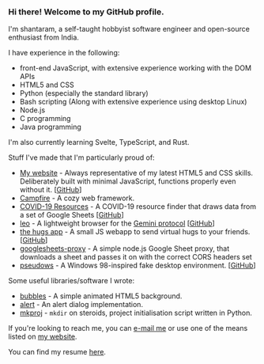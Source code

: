 ### Hi there! Welcome to my GitHub profile.

I'm shantaram, a self-taught hobbyist software engineer and open-source enthusiast from India.

I have experience in the following:
* front-end JavaScript, with extensive experience working with the DOM APIs
* HTML5 and CSS
* Python (especially the standard library)
* Bash scripting (Along with extensive experience using desktop Linux)
* Node.js
* C programming
* Java programming

I'm also currently learning Svelte, TypeScript, and Rust.

Stuff I've made that I'm particularly proud of:
* [My website](https://shantaram.xyz) - Always representative of my latest HTML5 and CSS skills. Deliberately built with minimal JavaScript, functions properly even without it. \[[GitHub](https://github.com/xyzshantaram/newsite)\]
* [Campfire](https://github.com/xyzshantaram/campfire/) - A cozy web framework.
* [COVID-19 Resources](https://xyzshantaram.github.io/covid19-resource-site) - A COVID-19 resource finder that draws data from a set of Google Sheets \[[GitHub](https://github.com/xyzshantaram/covid19-resource-site)\]
* [leo](https://pypi.org/project/leo-gmi/) - A lightweight browser for the [Gemini protocol](https://gemini.circumlunar.space/) \[[GitHub](https://github.com/xyzshantaram/leo)\]
* [the hugs app](https://shantaram.xyz/hugs) - A small JS webapp to send virtual hugs to your friends. \[[GitHub](https://github.com/xyzshantaram/hugs)\]
* [googlesheets-proxy](https://github.com/xyzshantaram/googlesheets-proxy) - A simple node.js Google Sheet proxy, that downloads a sheet and passes it on with the correct CORS headers set
* [pseudows](https://xyzshantaram.github.io/pseudows/) - A Windows 98-inspired fake desktop environment. \[[GitHub](https://github.com/xyzshantaram/pseudows)\]

Some useful libraries/software I wrote:
* [bubbles](https://github.com/xyzshantaram/bubbles) - A simple animated HTML5 background.
* [alert](https://github.com/xyzshantaram/alert) - An alert dialog implementation.
* [mkproj](https://github.com/xyzshantaram/mkproj) - `mkdir` on steroids, project initialisation script written in Python.

If you're looking to reach me, you can [e-mail me](mailto:me@shantaram.xyz) or use one of the means listed on [my website](https://shantaram.xyz/contact/).

You can find my resume [here](https://xyzshantaram.github.io/resume/).
